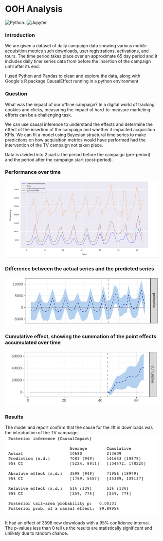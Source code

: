 # OOH Analysis

<img alt="Python" src="https://img.shields.io/badge/language-Python-blue"/>. <img alt="Jupyter" src="https://img.shields.io/badge/notebook-Google%20colab-orange"/>

### Introduction 
We are given a dataset of daily campaign data showing various mobile acquisition metrics such downloads, user registrations, activations, and tours. The time period takes place over an approximate 65 day period and it includes daily time series data from before the insertion of the campaign until after its end.

I used Python and Pandas to clean and explore the data, along with Google's R package CausalEffect running in a python environment. 

### Question
What was the impact of our offline campaign? In a digital world of tracking cookies and clicks, measuring the impact of hard-to-measure marketing efforts can be a challenging task. 

We can use causal inference to understand the effects and determine the effect of the insertion of the campaign and whether it impacted acquisition KPIs. We can fit a model using Bayesian structural time series to make predictions on how acquisition metrics would have performed had the intervention of the TV campaign not taken place. 

Data is divided into 2 parts: the period before the campaign (pre-period) and the period after the campaign start (post-period). 

### Performance over time
<img src='OOH_images/Performance.png' width=700>

### Difference between the actual series and the predicted series
<img src='OOH_images/pointwise.png' width=600>

### Cumulative effect, showing the summation of the point effects accumulated over time
<img src='OOH_images/cumulative.png' width=600>

### Results
The model and report confirm that the cause for the lift in downloads was the introduction of the TV campaign.
<img src='OOH_images/download_summary.png' width=600>


It had an effect of 3598 new downloads with a 95% confidence interval. The p-values less than 0 tell us the results are statistically significant and unlikely due to random chance.






